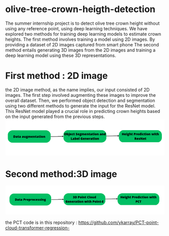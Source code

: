 # olive-tree-crown-heigth-detection
The summer internship project is to detect olive tree crown height without using any reference point, using deep learning techniques.
We have explored two methods for training deep learning
models to estimate crown heights.
The first method involves training a model using 2D images. By providing a dataset of 2D
images captured from smart phone 
The second method entails generating 3D images from the 2D images and training a deep
learning model using these 3D representations. 
# First method : 2D image
the 2D image method, as the name implies, our input consisted of 2D images. The first
step involved augmenting these images to improve the overall dataset. Then, we performed
object detection and segmentation using two different methods to generate the input for the
ResNet model. This ResNet model played a crucial role in predicting crown heights based on
the input generated from the previous steps.
![alt text](https://github.com/ykarray/olive-tree-crown-heigth-detection/blob/main/2dmethod.png)
# Second method:3D image
![alt text](https://github.com/ykarray/olive-tree-crown-heigth-detection/blob/main/3Dimagemethod.png)


the PCT code is in this repository :
https://github.com/ykarray/PCT-point-cloud-transformer-regression- 

